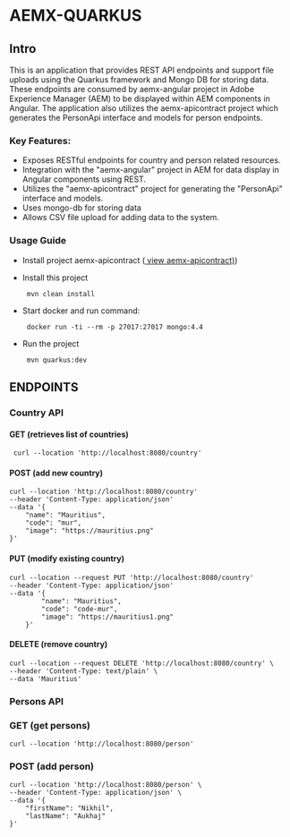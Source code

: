 
# AEMX-QUARKUS
## Intro
This is an application that provides REST API endpoints and support file uploads using the Quarkus framework and Mongo DB for storing data. These endpoints are consumed by aemx-angular project in Adobe Experience Manager (AEM) to be displayed within AEM components in Angular. The application also utilizes the aemx-apicontract project which generates the PersonApi interface and models for person endpoints.

### Key Features:

* Exposes RESTful endpoints for country and person related resources.
* Integration with the "aemx-angular" project in AEM for data display in Angular components using REST.
* Utilizes the "aemx-apicontract" project for generating the "PersonApi" interface and models.
* Uses mongo-db for storing data
* Allows CSV file upload for adding data to the system.

### Usage Guide
* Install project aemx-apicontract ([ view aemx-apicontract)](https://github.com/Aurazor/Aemx_apicontract))
* Install this project

       mvn clean install
* Start docker and run command:

       docker run -ti --rm -p 27017:27017 mongo:4.4
* Run the project

       mvn quarkus:dev

## ENDPOINTS
### Country API
#### GET (retrieves list of countries)
     curl --location 'http://localhost:8080/country'
#### POST (add new country)
    curl --location 'http://localhost:8080/country' 
    --header 'Content-Type: application/json' 
    --data '{
        "name": "Mauritius",
        "code": "mur",
        "image": "https://mauritius.png"
    }'

#### PUT (modify existing country)
    curl --location --request PUT 'http://localhost:8080/country' 
    --header 'Content-Type: application/json' 
    --data '{
            "name": "Mauritius",
            "code": "code-mur",
            "image": "https://mauritius1.png"
        }'

#### DELETE (remove country)
    curl --location --request DELETE 'http://localhost:8080/country' \
    --header 'Content-Type: text/plain' \
    --data 'Mauritius'

### Persons API
### GET (get persons)
    curl --location 'http://localhost:8080/person'
### POST (add person)
    curl --location 'http://localhost:8080/person' \
    --header 'Content-Type: application/json' \
    --data '{
        "firstName": "Nikhil",
        "lastName": "Aukhaj"
    }'

